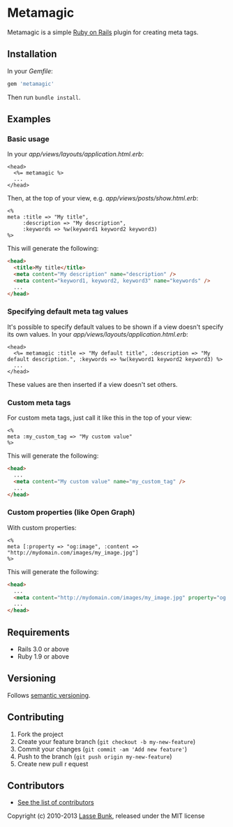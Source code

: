 Metamagic
=========

Metamagic is a simple [Ruby on Rails](http://rubyonrails.org) plugin for creating meta tags.

Installation
------------

In your *Gemfile*:

```ruby
gem 'metamagic'
```
  
Then run `bundle install`.

Examples
--------

### Basic usage

In your *app/views/layouts/application.html.erb*:

```erb
<head>
  <%= metamagic %>
  ...
</head>
```

Then, at the top of your view, e.g. *app/views/posts/show.html.erb*:

```erb
<%
meta :title => "My title",
     :description => "My description",
     :keywords => %w(keyword1 keyword2 keyword3)
%>
```

This will generate the following:

```html
<head>
  <title>My title</title>
  <meta content="My description" name="description" />
  <meta content="keyword1, keyword2, keyword3" name="keywords" />
  ...
</head>
```

### Specifying default meta tag values

It's possible to specify default values to be shown if a view doesn't specify its own values. In your *app/views/layouts/application.html.erb*:

```erb
<head>
  <%= metamagic :title => "My default title", :description => "My default description.", :keywords => %w(keyword1 keyword2 keyword3) %>
  ...
</head>
```

These values are then inserted if a view doesn't set others.

### Custom meta tags

For custom meta tags, just call it like this in the top of your view:

```erb
<%
meta :my_custom_tag => "My custom value"
%>
```
  
This will generate the following:

```html
<head>
  ...
  <meta content="My custom value" name="my_custom_tag" />
  ...
</head>
```

### Custom properties (like Open Graph)

With custom properties:

```erb
<%
meta [:property => "og:image", :content => "http://mydomain.com/images/my_image.jpg"]
%>
```

This will generate the following:

```html
<head>
  ...
  <meta content="http://mydomain.com/images/my_image.jpg" property="og:image" />
  ...
</head>
```

Requirements
------------

* Rails 3.0 or above
* Ruby 1.9 or above

Versioning
----------

Follows [semantic versioning](http://semver.org/).

Contributing
------------

1. Fork the project
2. Create your feature branch (`git checkout -b my-new-feature`)
3. Commit your changes (`git commit -am 'Add new feature'`)
4. Push to the branch (`git push origin my-new-feature`)
5. Create new pull r
equest

Contributors
------------

* [See the list of contributors](https://github.com/lassebunk/metamagic/graphs/contributors)

Copyright (c) 2010-2013 [Lasse Bunk](http://lassebunk.dk), released under the MIT license